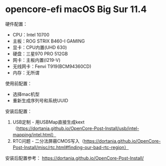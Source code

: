 # opencore-efi macOS Big Sur 11.4

硬件配置：
* CPU：Intel 10700
* 主板：ROG STRIX B460-I GAMING
* 显卡：CPU内置(UHD 630)
* 硬盘：三星970 PRO 512GB
* 网卡：主板内置(I219-V)
* 无线网卡：Fenvi T919(BCM94360CD)
* 内存：无所谓

使用前配置：
* 选择mac机型
* 重新生成序列号和系统UUID

安装后配置：
1. USB定制 - 用USBMap直接生成kext（https://dortania.github.io/OpenCore-Post-Install/usb/intel-mapping/intel.html）
2. RTC问题 - 二分法屏蔽CMOS写入（https://dortania.github.io/OpenCore-Post-Install/misc/rtc.html#finding-our-bad-rtc-region）

安装后配置参考：
https://dortania.github.io/OpenCore-Post-Install/
